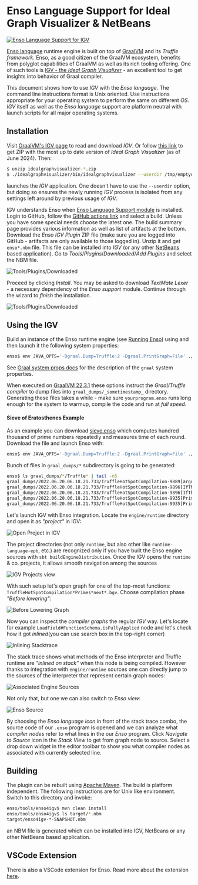 # Enso Language Support for Ideal Graph Visualizer & NetBeans

[![Enso Language Support for IGV](https://github.com/enso-org/enso/actions/workflows/enso4igv.yml/badge.svg)](https://github.com/enso-org/enso/actions/workflows/enso4igv.yml)

[Enso language](http://enso.org) runtime engine is built on top of
[GraalVM](http://graalvm.org) and its _Truffle framework_. Enso, as a good
citizen of the GraalVM ecosystem, benefits from polyglot capabilities of GraalVM
as well as its rich tooling offering. One of such tools is
[IGV - the _Ideal Graph Visualizer_](https://www.graalvm.org/jdk22/tools/igv/) -
an excellent tool to get insights into behavior of Graal compiler.

This document shows how to use _IGV_ with the _Enso language_. The command line
instructions format is Unix oriented. Use instructions appropriate for your
operating system to perform the same on different _OS_. _IGV_ itself as well as
the _Enso language_ support are platform neutral with launch scripts for all
major operating systems.

## Installation

Visit [GraalVM's IGV page](https://www.graalvm.org/jdk22/tools/igv/) to read and
download _IGV_. Or follow
[this link](https://lafo.ssw.uni-linz.ac.at/pub/idealgraphvisualizer/idealgraphvisualizer-0.31-cb98bbf5fef-all.zip)
to get ZIP with the most up to date version of _Ideal Graph Visualizer_ (as of
June 2024). Then:

```bash
$ unzip idealgraphvisualizer-*.zip
$ ./idealgraphvisualizer/bin/idealgraphvisualizer --userdir /tmp/emptyuserdir
```

launches the _IGV_ application. One doesn't have to use the `--userdir` option,
but doing so ensures the newly running _IGV_ process is isolated from any
settings left around by previous usage of _IGV_.

IGV understands Enso when
[Enso Language Support module](https://github.com/enso-org/enso/actions/workflows/enso4igv.yml)
is installed. Login to GitHub, follow the
[GitHub actions link](https://github.com/enso-org/enso/actions/workflows/enso4igv.yml)
and select a build. Unless you have some special needs choose the latest one.
The build summary page provides various information as well as list of artifacts
at the bottom. Download the _Enso IGV Plugin_ ZIP file (make sure you are logged
into GitHub - artifacts are only available to those logged in). Unzip it and get
`enso*.nbm` file. This file can be installed into _IGV_ (or any other
[NetBeans](http://netbeans.apache.org) based application). Go to
_Tools_/_Plugins_/_Downloaded_/_Add Plugins_ and select the NBM file.

![Tools/Plugins/Downloaded](https://user-images.githubusercontent.com/26887752/174608153-9f0b54fa-b507-45be-83de-d7911186d121.png)

Proceed by clicking _Install_. You may be asked to download _TextMate Lexer_ - a
necessary dependency of the _Enso support_ module. Continue through the wizard
to _finish_ the installation.

![Tools/Plugins/Downloaded](https://user-images.githubusercontent.com/26887752/174608219-1faf2728-0045-478b-a297-e3c06f691b19.png)

## Using the IGV

Build an instance of the Enso runtime engine (see
[Running Enso](../../docs/CONTRIBUTING.md#running-enso)) using and then launch
it the following system properties:

```bash
enso$ env JAVA_OPTS='-Dgraal.Dump=Truffle:2 -Dgraal.PrintGraph=File' ./built-distribution/enso-engine-0.0.0-dev-linux-amd64/enso-0.0.0-dev/bin/enso --run yourprogram.enso
```
See [Graal system props docs](https://github.com/oracle/graal/blob/master/compiler/docs/Debugging.md#jvmci-and-compiler-specific-options)
for the description of the `graal` system properties.

When executed on [GraalVM 22.3.1](http://graalvm.org) these options instruct the
_Graal/Truffle compiler_ to dump files into `graal_dumps/_sometimestamp_`
directory. Generating these files takes a while - make sure `yourprogram.enso`
runs long enough for the system to warmup, compile the code and run at _full
speed_.

#### Sieve of Eratosthenes Example

As an example you can download
[sieve.enso](https://github.com/jtulach/sieve/blob/5b32450da35415322e683bb9769aa45f0d71f1df/enso/sieve.enso)
which computes hundred thousand of prime numbers repeatedly and measures time of
each round. Download the file and launch Enso with:

```bash
enso$ env JAVA_OPTS='-Dgraal.Dump=Truffle:2 -Dgraal.PrintGraph=File' ./built-distribution/enso-engine-0.0.0-dev-linux-amd64/enso-0.0.0-dev/bin/enso --run yourprogram.enso
```

Bunch of files in `graal_dumps/*` subdirectory is going to be generated:

```bash
enso$ ls graal_dumps/*/Truffle* | tail -n5
graal_dumps/2022.06.20.06.18.21.733/TruffleHotSpotCompilation-9889[argument<2>].bgv
graal_dumps/2022.06.20.06.18.21.733/TruffleHotSpotCompilation-9896[IfThenElseMethodGen@3af870b9_<split-62b6b4f3>]_1.bgv
graal_dumps/2022.06.20.06.18.21.733/TruffleHotSpotCompilation-9896[IfThenElseMethodGen@3af870b9_<split-62b6b4f3>].bgv
graal_dumps/2022.06.20.06.18.21.733/TruffleHotSpotCompilation-9935[Primes.next_<split-717d5bdf>]_1.bgv
graal_dumps/2022.06.20.06.18.21.733/TruffleHotSpotCompilation-9935[Primes.next_<split-717d5bdf>].bgv
```

Let's launch IGV with Enso integration. Locate the `engine/runtime` directory
and open it as _"project"_ in IGV:

![Open Project in IGV](https://user-images.githubusercontent.com/26887752/201684275-b3ee7a37-7b55-4290-b426-75df0280ba32.png)

The project directories (not only `runtime`, but also other like
`runtime-language-epb`, etc.) are recognized only if you have built the Enso
engine sources with `sbt buildEngineDistribution`. Once the IGV opens the
`runtime` & co. projects, it allows smooth navigation among the sources

![IGV Projects view](https://user-images.githubusercontent.com/26887752/209615348-8911af4c-4680-4e61-ac87-19a19738e2ca.png)

With such setup let's open graph for one of the top-most functions:
`TruffleHotSpotCompilation*Primes*next*.bgv`. Choose compilation phase _"Before
lowering"_:

![Before Lowering Graph](https://user-images.githubusercontent.com/26887752/174608397-331a4438-1f12-40b0-9fcd-59eda5e53fb6.png)

Now you can inspect the _compiler graphs_ the regular _IGV_ way. Let's locate
for example `LoadField#FunctionSchema.isFullyApplied` node and let's check how
it got _inlined_(you can use search box in the top-right corner)

![Inlining Stacktrace](https://user-images.githubusercontent.com/26887752/174608478-e7002c43-d746-42c0-b61c-92ceb9d9f124.png)

The stack trace shows what methods of the Enso interpreter and Truffle runtime
are _"inlined on stack"_ when this node is being compiled. However thanks to
integration with `engine/runtime` sources one can directly jump to the sources
of the interpreter that represent certain graph nodes:

![Associated Engine Sources](https://user-images.githubusercontent.com/26887752/201688115-4afdb2ac-9a41-4469-8b7b-d7130f74883e.png)

Not only that, but one we can also switch to _Enso view_:

![Enso Source](https://user-images.githubusercontent.com/26887752/174608595-4ce80b00-949a-4b28-84a7-60d5988bfc70.png)

By choosing the _Enso language icon_ in front of the stack trace combo, the
source code of our `.enso` program is opened and we can analyze what _compiler
nodes_ refer to what lines in the our _Enso_ program. Click _Navigate to Source_
icon in the _Stack View_ to get from graph node to source. Select a drop down
widget in the editor toolbar to show you what compiler nodes as associated with
currently selected line.

## Building

The plugin can be rebuilt using [Apache Maven](http://maven.apache.org). The
build is platform independent. The following instructions are for Unix like
environment. Switch to this directory and invoke:

```bash
enso/tools/enso4igv$ mvn clean install
enso/tools/enso4igv$ ls target/*.nbm
target/enso4igv-*-SNAPSHOT.nbm
```

an NBM file is generated which can be installed into IGV, NetBeans or any other
NetBeans based application.

## VSCode Extension

There is also a VSCode extension for Enso. Read more about the extension
[here](README.md).

